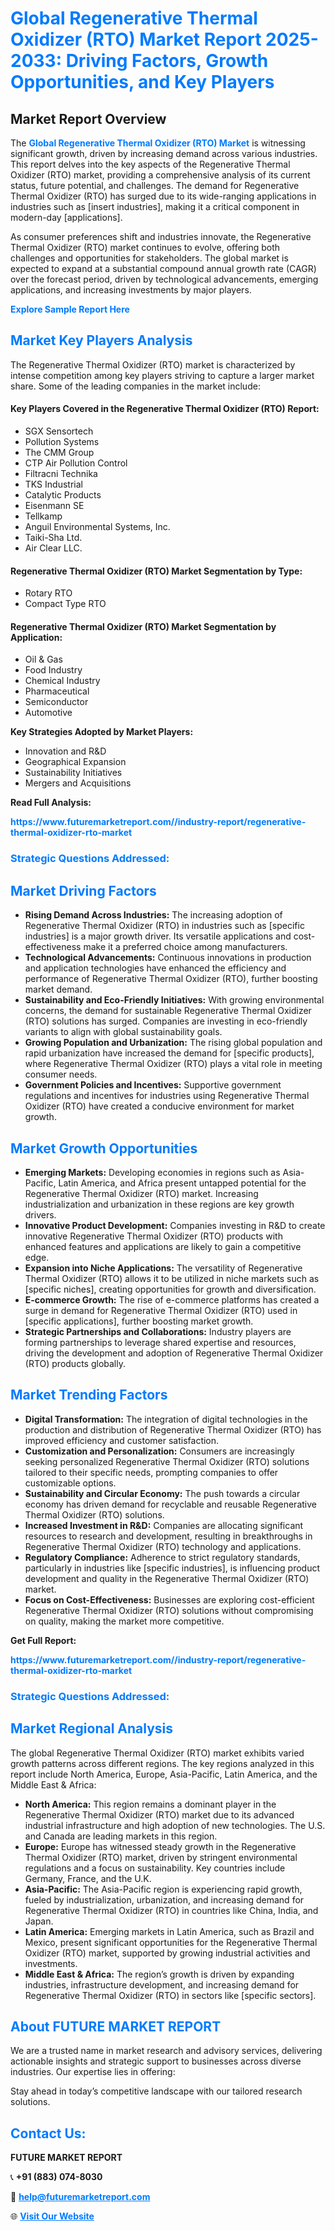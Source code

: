 <h1 style="color: #007BFF;">Global Regenerative Thermal Oxidizer (RTO) Market Report 2025-2033: Driving Factors, Growth Opportunities, and Key Players</h1>

<section id="overview">
<h2>Market Report Overview</h2>
<p>The <a href="https://www.futuremarketreport.com//industry-report/regenerative-thermal-oxidizer-rto-market" style="color: #007BFF; text-decoration: none;"><strong>Global Regenerative Thermal Oxidizer (RTO) Market</strong></a> is witnessing significant growth, driven by increasing demand across various industries. This report delves into the key aspects of the Regenerative Thermal Oxidizer (RTO) market, providing a comprehensive analysis of its current status, future potential, and challenges. The demand for Regenerative Thermal Oxidizer (RTO) has surged due to its wide-ranging applications in industries such as [insert industries], making it a critical component in modern-day [applications].</p>
<p>As consumer preferences shift and industries innovate, the Regenerative Thermal Oxidizer (RTO) market continues to evolve, offering both challenges and opportunities for stakeholders. The global market is expected to expand at a substantial compound annual growth rate (CAGR) over the forecast period, driven by technological advancements, emerging applications, and increasing investments by major players.</p>
</section>

<section id="overview">
<p><a href="https://www.futuremarketreport.com//request-sample/reportId=86597" style="color: #007BFF; text-decoration: none;"><strong>Explore Sample Report Here</strong></a></p>
</section>

<section id="key-players">
<h2 style="color: #007BFF;">Market Key Players Analysis</h2>
<p>The Regenerative Thermal Oxidizer (RTO) market is characterized by intense competition among key players striving to capture a larger market share. Some of the leading companies in the market include:</p>
<h4>Key Players Covered in the Regenerative Thermal Oxidizer (RTO) Report:</h4>
<ul><li>SGX Sensortech</li><li>Pollution Systems</li><li>The CMM Group</li><li>CTP Air Pollution Control</li><li>Filtracni Technika</li><li>TKS Industrial</li><li>Catalytic Products</li><li>Eisenmann SE</li><li>Tellkamp</li><li>Anguil Environmental Systems, Inc.</li><li>Taiki-Sha Ltd.</li><li>Air Clear LLC.</li></ul>
<h4>Regenerative Thermal Oxidizer (RTO) Market Segmentation by Type:</h4>
<ul><li>Rotary RTO</li><li>Compact Type RTO</li></ul>

<h4>Regenerative Thermal Oxidizer (RTO) Market Segmentation by Application:</h4>
<ul><li>Oil &amp; Gas</li><li>Food Industry</li><li>Chemical Industry</li><li>Pharmaceutical</li><li>Semiconductor</li><li>Automotive</li></ul>
<p><strong>Key Strategies Adopted by Market Players:</strong></p>
<ul>
<li>Innovation and R&D</li>
<li>Geographical Expansion</li>
<li>Sustainability Initiatives</li>
<li>Mergers and Acquisitions</li>
</ul>
</section>

<section>
<p><strong>Read Full Analysis: </strong></p><a href="https://www.futuremarketreport.com//industry-report/regenerative-thermal-oxidizer-rto-market" style="color: #007BFF; text-decoration: none;"><strong>https://www.futuremarketreport.com//industry-report/regenerative-thermal-oxidizer-rto-market</strong></a>
<h3 style="color: #007BFF;">Strategic Questions Addressed:</h3>
</section>

<section id="driving-factors">
<h2 style="color: #007BFF;">Market Driving Factors</h2>
<ul>
<li><strong>Rising Demand Across Industries:</strong> The increasing adoption of Regenerative Thermal Oxidizer (RTO) in industries such as [specific industries] is a major growth driver. Its versatile applications and cost-effectiveness make it a preferred choice among manufacturers.</li>
<li><strong>Technological Advancements:</strong> Continuous innovations in production and application technologies have enhanced the efficiency and performance of Regenerative Thermal Oxidizer (RTO), further boosting market demand.</li>
<li><strong>Sustainability and Eco-Friendly Initiatives:</strong> With growing environmental concerns, the demand for sustainable Regenerative Thermal Oxidizer (RTO) solutions has surged. Companies are investing in eco-friendly variants to align with global sustainability goals.</li>
<li><strong>Growing Population and Urbanization:</strong> The rising global population and rapid urbanization have increased the demand for [specific products], where Regenerative Thermal Oxidizer (RTO) plays a vital role in meeting consumer needs.</li>
<li><strong>Government Policies and Incentives:</strong> Supportive government regulations and incentives for industries using Regenerative Thermal Oxidizer (RTO) have created a conducive environment for market growth.</li>
</ul>
</section>

<section id="growth-opportunities">
<h2 style="color: #007BFF;">Market Growth Opportunities</h2>
<ul>
<li><strong>Emerging Markets:</strong> Developing economies in regions such as Asia-Pacific, Latin America, and Africa present untapped potential for the Regenerative Thermal Oxidizer (RTO) market. Increasing industrialization and urbanization in these regions are key growth drivers.</li>
<li><strong>Innovative Product Development:</strong> Companies investing in R&D to create innovative Regenerative Thermal Oxidizer (RTO) products with enhanced features and applications are likely to gain a competitive edge.</li>
<li><strong>Expansion into Niche Applications:</strong> The versatility of Regenerative Thermal Oxidizer (RTO) allows it to be utilized in niche markets such as [specific niches], creating opportunities for growth and diversification.</li>
<li><strong>E-commerce Growth:</strong> The rise of e-commerce platforms has created a surge in demand for Regenerative Thermal Oxidizer (RTO) used in [specific applications], further boosting market growth.</li>
<li><strong>Strategic Partnerships and Collaborations:</strong> Industry players are forming partnerships to leverage shared expertise and resources, driving the development and adoption of Regenerative Thermal Oxidizer (RTO) products globally.</li>
</ul>
</section>

<section id="trending-factors">
<h2 style="color: #007BFF;">Market Trending Factors</h2>
<ul>
<li><strong>Digital Transformation:</strong> The integration of digital technologies in the production and distribution of Regenerative Thermal Oxidizer (RTO) has improved efficiency and customer satisfaction.</li>
<li><strong>Customization and Personalization:</strong> Consumers are increasingly seeking personalized Regenerative Thermal Oxidizer (RTO) solutions tailored to their specific needs, prompting companies to offer customizable options.</li>
<li><strong>Sustainability and Circular Economy:</strong> The push towards a circular economy has driven demand for recyclable and reusable Regenerative Thermal Oxidizer (RTO) solutions.</li>
<li><strong>Increased Investment in R&D:</strong> Companies are allocating significant resources to research and development, resulting in breakthroughs in Regenerative Thermal Oxidizer (RTO) technology and applications.</li>
<li><strong>Regulatory Compliance:</strong> Adherence to strict regulatory standards, particularly in industries like [specific industries], is influencing product development and quality in the Regenerative Thermal Oxidizer (RTO) market.</li>
<li><strong>Focus on Cost-Effectiveness:</strong> Businesses are exploring cost-efficient Regenerative Thermal Oxidizer (RTO) solutions without compromising on quality, making the market more competitive.</li>
</ul>
</section>

<section>
<p><strong>Get Full Report: </strong></p><a href="https://www.futuremarketreport.com//industry-report/regenerative-thermal-oxidizer-rto-market" style="color: #007BFF; text-decoration: none;"><strong>https://www.futuremarketreport.com//industry-report/regenerative-thermal-oxidizer-rto-market</strong></a>
<h3 style="color: #007BFF;">Strategic Questions Addressed:</h3>
</section>


<section id="regional-analysis">
<h2 style="color: #007BFF;">Market Regional Analysis</h2>
<p>The global Regenerative Thermal Oxidizer (RTO) market exhibits varied growth patterns across different regions. The key regions analyzed in this report include North America, Europe, Asia-Pacific, Latin America, and the Middle East & Africa:</p>
<ul>
<li><strong>North America:</strong> This region remains a dominant player in the Regenerative Thermal Oxidizer (RTO) market due to its advanced industrial infrastructure and high adoption of new technologies. The U.S. and Canada are leading markets in this region.</li>
<li><strong>Europe:</strong> Europe has witnessed steady growth in the Regenerative Thermal Oxidizer (RTO) market, driven by stringent environmental regulations and a focus on sustainability. Key countries include Germany, France, and the U.K.</li>
<li><strong>Asia-Pacific:</strong> The Asia-Pacific region is experiencing rapid growth, fueled by industrialization, urbanization, and increasing demand for Regenerative Thermal Oxidizer (RTO) in countries like China, India, and Japan.</li>
<li><strong>Latin America:</strong> Emerging markets in Latin America, such as Brazil and Mexico, present significant opportunities for the Regenerative Thermal Oxidizer (RTO) market, supported by growing industrial activities and investments.</li>
<li><strong>Middle East & Africa:</strong> The region’s growth is driven by expanding industries, infrastructure development, and increasing demand for Regenerative Thermal Oxidizer (RTO) in sectors like [specific sectors].</li>
</ul>
</section>

<footer>
<h2 style="color: #007BFF;">About FUTURE MARKET REPORT</h2>
<p>We are a trusted name in market research and advisory services, delivering actionable insights and strategic support to businesses across diverse industries. Our expertise lies in offering:</p>

<p>Stay ahead in today’s competitive landscape with our tailored research solutions.</p>

<h2 style="color: #007BFF;">Contact Us:</h2>
<p><strong>FUTURE MARKET REPORT</strong></p>
<p>📞 <strong>+91 (883) 074-8030</strong></p>
<p>📧 <strong><a href="mailto:help@futuremarketreport.com" style="color: #007BFF;">help@futuremarketreport.com</a></strong></p>
<p>🌐 <strong><a href="https://www.futuremarketreport.com/" style="color: #007BFF;">Visit Our Website</a></strong></p>
</footer>